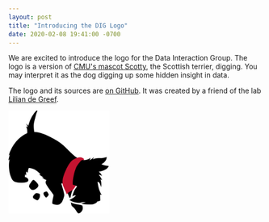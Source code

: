 ```yaml
---
layout: post
title: "Introducing the DIG Logo"
date: 2020-02-08 19:41:00 -0700
---
```


We are excited to introduce the logo for the Data Interaction Group. The logo is a version of [CMU's mascot Scotty](https://athletics.cmu.edu/athletics/mascot/index), the Scottish terrier, digging. You may interpret it as the dog digging up some hidden insight in data.

The logo and its sources are [on GitHub](https://github.com/cmudig/logo). It was created by a friend of the lab [Lilian de Greef](https://www.ldegreef.com).

<img src="https://github.com/cmudig/logo/raw/master/export/DIG-light%40500.png" alt="The CMU mascot Scotty, who is a black dog, digging up dirt" width="200"/>
